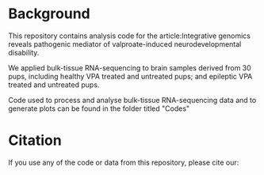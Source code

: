 
# Background
This repository contains analysis code for the article:Integrative genomics reveals pathogenic mediator of valproate-induced neurodevelopmental disability.

We applied bulk-tissue RNA-sequencing to brain samples derived from 30 pups, including healthy VPA treated and untreated pups; and epileptic VPA treated and untreated pups.

Code used to process and analyse bulk-tissue RNA-sequencing data and to generate plots can be found in the folder titled "Codes"

# Citation

If you use any of the code or data from this repository, please cite our: 
